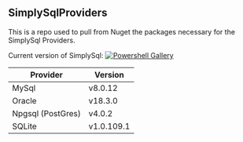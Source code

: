 ## SimplySqlProviders
This is a repo used to pull from Nuget the packages necessary for the SimplySql Providers.

Current version of SimplySql: [![Powershell Gallery](https://img.shields.io/powershellgallery/v/SimplySql.svg)](https://www.powershellgallery.com/packages/SimplySql/)

| Provider | Version |
|---|---|
|MySql | v8.0.12 |
|Oracle | v18.3.0 |
|Npgsql (PostGres) | v4.0.2 |
|SQLite | v1.0.109.1 |
